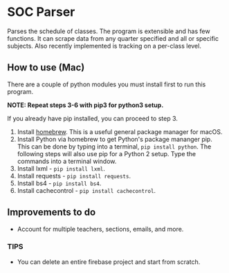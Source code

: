 # SOC Parser
Parses the schedule of classes. The program is extensible and has few functions. It can scrape data from any quarter specified and all or specific subjects. Also recently implemented is tracking on a per-class level.

## How to use (Mac)
There are a couple of python modules you must install first to run this program.

**NOTE: Repeat steps 3-6 with pip3 for python3 setup.**

If you already have pip installed, you can proceed to step 3.

1. Install [homebrew](https://brew.sh). This is a useful general package manager for macOS. 
2. Install Python via homebrew to get Python's package mananger pip. This can be done by typing into a terminal, `pip install python`. The following steps will also use pip for a Python 2 setup. Type the commands into a terminal window. 
3. Install lxml - `pip install lxml`.
4. Install requests - `pip install requests`.
5. Install bs4 - `pip install bs4`.
6. Install cachecontrol - `pip install cachecontrol`.

## Improvements to do
* Account for multiple teachers, sections, emails, and more.

### TIPS
* You can delete an entire firebase project and start from scratch.
